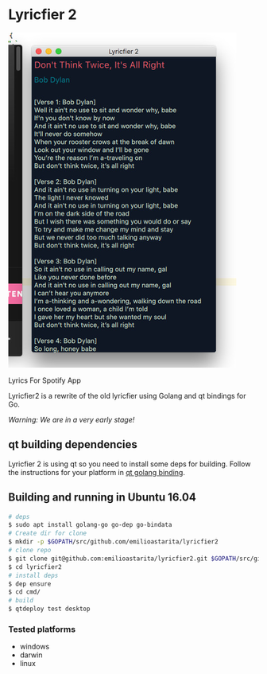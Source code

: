 # Lyricfier 2



![Lyricfier2 Screenshot](screenshots/lyricfier2_osx.jpg?raw=true "Lyricfier Screenshot")

Lyrics For Spotify App

Lyricfier2 is a rewrite of the old lyricfier using Golang and qt bindings for Go.

*Warning: We are in a very early stage!* 


## qt building dependencies

Lyricfier 2 is using qt so you need to install some deps for building. Follow the instructions for your platform in [qt golang binding](https://github.com/therecipe/qt#installation).

## Building and running in Ubuntu 16.04

```bash
# deps
$ sudo apt install golang-go go-dep go-bindata
# Create dir for clone
$ mkdir -p $GOPATH/src/github.com/emilioastarita/lyricfier2
# clone repo
$ git clone git@github.com:emilioastarita/lyricfier2.git $GOPATH/src/github.com/emilioastarita/lyricfier2
$ cd lyricfier2
# install deps
$ dep ensure 
$ cd cmd/
# build
$ qtdeploy test desktop
```

### Tested platforms

- windows
- darwin
- linux
